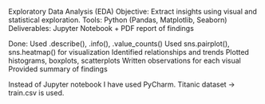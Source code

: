 Exploratory Data Analysis (EDA)
Objective: Extract insights using visual and statistical exploration.
Tools: Python (Pandas, Matplotlib, Seaborn)
Deliverables: Jupyter Notebook + PDF report of findings
 
Done:
    Used .describe(), .info(), .value_counts()
    Used sns.pairplot(), sns.heatmap() for visualization
    Identified relationships and trends
    Plotted histograms, boxplots, scatterplots
    Written observations for each visual
    Provided summary of findings

Instead of Jupyter notebook I have used PyCharm.
Titanic dataset -> train.csv is used.
